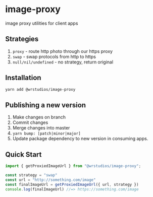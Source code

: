 # image-proxy
image proxy utilities for client apps

## Strategies
1. `proxy` - route http photo through our https proxy
1. `swap` - swap protocols from http to https
1. `null/nil/undefined` - no strategy, return original

## Installation
```sh
yarn add @wrstudios/image-proxy
```

## Publishing a new version
1. Make changes on branch
1. Commit changes
1. Merge changes into master
1. `yarn bump: [patch|minor|major]`
1. Update package dependency to new version in consuming apps.

## Quick Start
```js
import { getProxiedImageUrl } from "@wrstudios/image-proxy";

const strategy = "swap"
const url = "http://something.com/image"
const finalImageUrl = getProxiedImageUrl({ url, strategy })
console.log(finalImageUrl) //=> https://something.com/image
```
